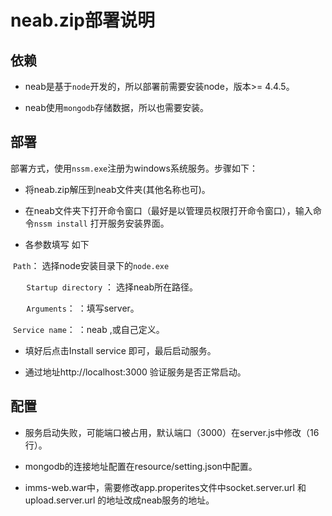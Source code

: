 # neab.zip部署说明

## 依赖

*  neab是基于`node`开发的，所以部署前需要安装node，版本>= 4.4.5。

* neab使用`mongodb`存储数据，所以也需要安装。

## 部署

部署方式，使用`nssm.exe`注册为windows系统服务。步骤如下：
* 将neab.zip解压到neab文件夹(其他名称也可)。


* 在neab文件夹下打开命令窗口（最好是以管理员权限打开命令窗口），输入命令`nssm install` 打开服务安装界面。


* 各参数填写 如下 

​	`Path`： 选择node安装目录下的`node.exe `

​	`	Startup directory` ： 选择neab所在路径。

​	`	Arguments`： ：填写server。

​	`Service name`： ：neab ,或自己定义。

* 填好后点击Install service 即可，最后启动服务。


* 通过地址http://localhost:3000 验证服务是否正常启动。

## 配置

* 服务启动失败，可能端口被占用，默认端口（3000）在server.js中修改（16行）。


* mongodb的连接地址配置在resource/setting.json中配置。


* imms-web.war中，需要修改app.properites文件中socket.server.url 和 upload.server.url 的地址改成neab服务的地址。